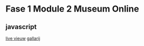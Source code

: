 # Fase 1 Module 2 Museum Online
## javascript

[live vieuw](http://127.0.0.1:5500/web/index.html)
[gallarij](http://127.0.0.1:5500/JS%20Gallerij/index.html)